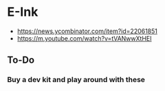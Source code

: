 # E-Ink

- https://news.ycombinator.com/item?id=22061851
- https://m.youtube.com/watch?v=tVANwwXtHEI

## To-Do

### Buy a dev kit and play around with these
